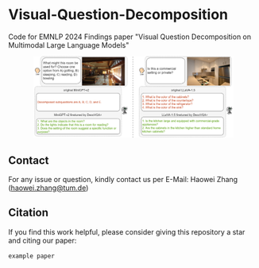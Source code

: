 # Visual-Question-Decomposition
Code for EMNLP 2024 Findings paper "Visual Question Decomposition on Multimodal Large Language Models"

<p align="center">
<img src="figures/subquestion_quality_comparison.png" width="80%">
</p>

## Contact
For any issue or question, kindly contact us per E-Mail: Haowei Zhang (haowei.zhang@tum.de)

## Citation

If you find this work helpful, please consider giving this repository a star and citing our paper:

```
example paper
```
